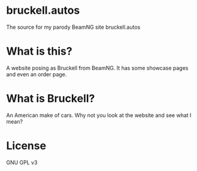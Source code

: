 # bruckell.autos
The source for my parody BeamNG site bruckell.autos

# What is this?
A website posing as Bruckell from BeamNG. It has some showcase pages and even an order page. 

# What is Bruckell?
An American make of cars. Why not you look at the website and see what I mean?

# License
GNU GPL v3
